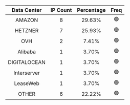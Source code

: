 | Data Center | IP Count | Percentage | Freq |
|:------------:|:--------:|:-----------:|:-----:|
| AMAZON | 8 | 29.63% | 🟢 |
| HETZNER | 7 | 25.93% | 🟢 |
| OVH | 2 | 7.41% | 🟢 |
| Alibaba | 1 | 3.70% | 🟢 |
| DIGITALOCEAN | 1 | 3.70% | 🟢 |
| Interserver | 1 | 3.70% | 🟢 |
| LeaseWeb | 1 | 3.70% | 🟢 |
| OTHER | 6 | 22.22% | 🟢 |